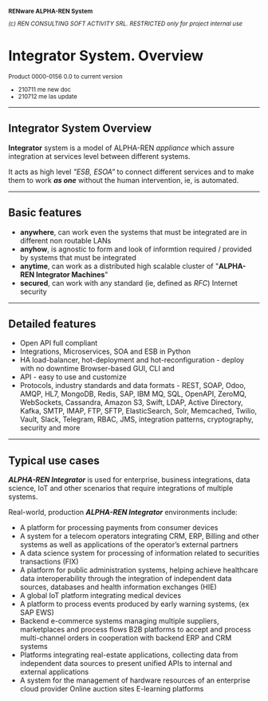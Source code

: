 <small>

**RENware ALPHA-REN System**
 
*(c) REN CONSULTING SOFT ACTIVITY SRL. RESTRICTED only for project internal use*

</small>

# Integrator System. Overview 
<small>

Product 0000-0156 0.0 to current version 

* 210711 me new doc
* 210712 me las update  
</small> 

------
## Integrator System Overview 

**Integrator** system is a model of ALPHA-REN *appliance* which assure integration at services level between different systems.

It acts as high level *"ESB, ESOA"* to connect different services and to make them to work ***as one*** without the human intervention, ie, is automated.

------
## Basic features 

* **anywhere**, can work even the systems that must be integrated are in different non routable LANs
* **anyhow**, is agnostic to form and look of informtion required / provided by systems that must be integrated 
* **anytime**, can work as a distributed high scalable cluster of "**ALPHA-REN Integrator Machines**" 
* **secured**, can work with any standard (ie, defined as *RFC*) Internet security 

------
## Detailed features

* Open API full compliant 
* Integrations, Microservices, SOA and ESB in Python
* HA load-balancer, hot-deployment and hot-reconfiguration - deploy with no downtime
Browser-based GUI, CLI and 
* API - easy to use and customize 
* Protocols, industry standards and data formats - REST, SOAP, Odoo, AMQP, HL7, MongoDB, Redis, SAP, IBM MQ, SQL, OpenAPI, ZeroMQ, WebSockets, Cassandra, Amazon S3, Swift, LDAP, Active Directory, Kafka, SMTP, IMAP, FTP, SFTP, ElasticSearch, Solr, Memcached, Twilio, Vault, Slack, Telegram, RBAC, JMS, integration patterns, cryptography, security and more

------
## Typical use cases

***ALPHA-REN Integrator*** is used for enterprise, business integrations, data science, IoT and other scenarios that require integrations of multiple systems.

Real-world, production ***ALPHA-REN Integrator*** environments include:

* A platform for processing payments from consumer devices
* A system for a telecom operators integrating CRM, ERP, Billing and other systems as well as applications of the operator’s external partners
* A data science system for processing of information related to securities transactions (FIX)
* A platform for public administration systems, helping achieve healthcare data interoperability through the integration of independent data sources, databases and health information exchanges (HIE)
* A global IoT platform integrating medical devices
* A platform to process events produced by early warning systems, (ex SAP EWS) 
* Backend e-commerce systems managing multiple suppliers, marketplaces and process flows
B2B platforms to accept and process multi-channel orders in cooperation with backend ERP and CRM systems
* Platforms integrating real-estate applications, collecting data from independent data sources to present unified APIs to internal and external applications
* A system for the management of hardware resources of an enterprise cloud provider
Online auction sites
E-learning platforms